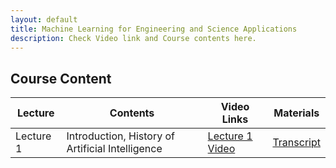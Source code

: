 ```yaml
---
layout: default
title: Machine Learning for Engineering and Science Applications
description: Check Video link and Course contents here.
---
```


## Course Content

<table>
<thead>
<tr>
<th>Lecture</th>
<th>Contents</th>
  <th>Video Links</th>
  <th>Materials</th>
</tr>
</thead>
<tbody>
<tr>
<td>Lecture 1</td>
<td>Introduction, History of Artificial Intelligence</td>
<td><a href="https://youtu.be/w1v-uQthcXs">Lecture 1 Video</td>
<td><a href="https://drive.google.com/drive/folders/1v7Qtk46F1g8k8lVuoPf7KqDjYJq1MhSp">Transcript</a></td>
</tr>
</tbody>
</table>



